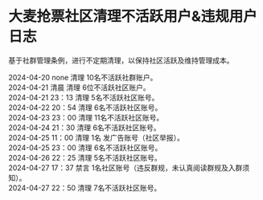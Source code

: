 # 大麦抢票社区清理不活跃用户&违规用户日志
基于社群管理条例，进行不定期清理，以保持社区活跃及维持管理成本。  

2024-04-20 none 清理 10名不活跃社群账户。  
2024-04-21 清晨 清理 6位不活跃社区账户。  
2024-04-21 23：13 清理 5名不活跃社区账号。  
2024-04-22 20：54 清理 6名不活跃社区账号。  
2024-04-23 23：00 清理 11名不活跃社区账号。  
2024-04-24 21：30 清理 6名不活跃社区账号。  
2024-04-25 11：00 清理 1名 发广告账号（社区举报）。   
2024-04-25 23：00 清理 6名不活跃社区账号。  
2024-04-26 22：25 清理 5名不活跃社区账号。  
2024-04-27 17：37 禁言 1名社区账号（违反群规，未认真阅读群规及入群须知）。  
2024-04-27 22：50 清理 7名不活跃社区账号。 
